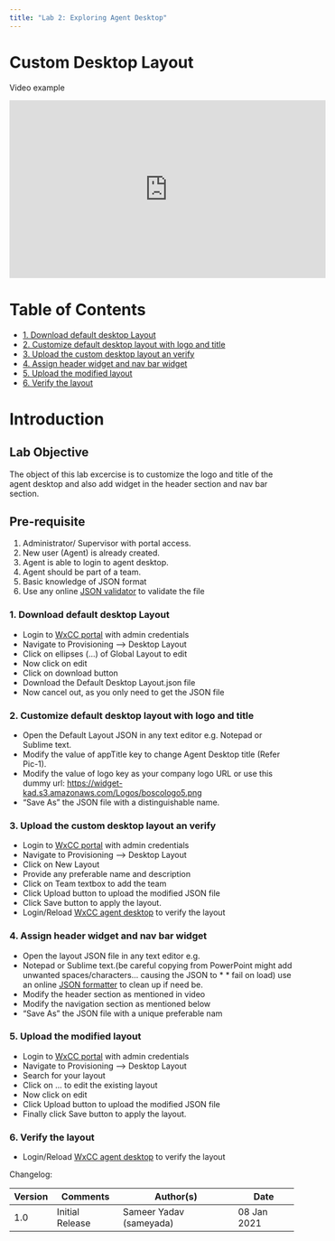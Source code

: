 ```yaml
---
title: "Lab 2: Exploring Agent Desktop"
---
```


# Custom Desktop Layout

Video example

<iframe width="560" height="315" src="https://www.youtube.com/embed/KZgUvCKh284" frameborder="0" allow="accelerometer; autoplay; clipboard-write; encrypted-media; gyroscope; picture-in-picture" allowfullscreen></iframe>

# Table of Contents

- [1. Download default desktop Layout](#1-download-default-desktop-layout)
- [2. Customize default desktop layout with logo and title](#2-customize-default-desktop-layout-with-logo-and-title)
- [3. Upload the custom desktop layout an verify](#3-upload-the-custom-desktop-layout-an-verify)
- [4. Assign header widget and nav bar widget](#4-assign-header-widget-and-nav-bar-widget)
- [5. Upload the modified layout](#5-upload-the-modified-layout)
- [6. Verify the layout](#6-verify-the-layout)

# Introduction

## Lab Objective

The object of this lab excercise is to customize the logo and title of the agent desktop and also add widget in the header section and nav bar section.
## Pre-requisite

1. Administrator/ Supervisor with portal access​.
2. New user (Agent) is already created​.
3. Agent is able to login to agent desktop​.
4. Agent should be part of a team​.
5. Basic knowledge of JSON format​
6. Use any online [JSON validator](https://jsonlint.com) to validate the file​


### 1. Download default desktop Layout

  * Login to [WxCC portal](https://portal.cjp.cisco.com/portal/home.html) with admin credentials​
  * Navigate to Provisioning --> Desktop Layout​
  * Click on ellipses (...) of Global Layout to edit ​
  * Now click on edit
  * Click on download button ​
  * Download the Default Desktop Layout.json file​
  * Now cancel out, as you only need to get the JSON file


### 2. Customize default desktop layout with logo and title

 * Open the Default Layout JSON in any text editor e.g. Notepad or Sublime text.​
 * Modify the value of appTitle key to change Agent Desktop title (Refer Pic-1).​
 * Modify the value of logo key as your company logo URL or use this dummy url: https://widget-kad.s3.amazonaws.com/Logos/boscologo5.png
 * “Save As” the JSON file with a distinguishable name.


### 3. Upload the custom desktop layout an verify

* Login to [WxCC portal](https://portal.cjp.cisco.com/portal/home.html) with admin credentials​
* Navigate to Provisioning --> Desktop Layout​
* Click on New Layout
* Provide any preferable name and description ​
* Click on Team textbox to add the team ​
* Click Upload button to upload the modified JSON file​
* Click Save button to apply the layout.
* Login/Reload [WxCC agent desktop](https://desktop.wxcc-us1.cisco.com) to verify the layout 


### 4. Assign header widget and nav bar widget
* Open the layout JSON file in any text editor e.g. 
* Notepad or Sublime text.(be careful copying from PowerPoint  might add unwanted spaces/characters... causing the JSON to * * fail on load) use an online [JSON formatter](https://jsonformatter.org/) to clean up if need be.​
* Modify the header section as mentioned in video
* Modify the navigation section as mentioned below​
* “Save As” the JSON file with a unique preferable nam

### 5. Upload the modified layout

* Login to [WxCC portal](https://portal.cjp.cisco.com/portal/home.html) with admin credentials​
* Navigate to Provisioning --> Desktop Layout​
* Search for your layout ​
* Click on ... to edit the existing layout​
* Now click on edit
* Click Upload button to upload the modified JSON file​
* Finally click Save button to apply the layout.

### 6. Verify the layout 

* Login/Reload [WxCC agent desktop](https://desktop.wxcc-us1.cisco.com) to verify the layout 



Changelog:

| **Version** | **Comments** | **Author(s)** | **Date** |
| --- | --- | --- | --- |
| 1.0 | Initial Release | Sameer Yadav (sameyada) | 08 Jan 2021 |
